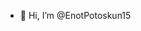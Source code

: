 - 👋 Hi, I’m @EnotPotoskun15

<!---
EnotPotoskun15/EnotPotoskun15 is a ✨ special ✨ repository because its `README.md` (this file) appears on your GitHub profile.
You can click the Preview link to take a look at your changes.
--->
